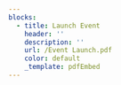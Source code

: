 ```yaml
---
blocks:
  - title: Launch Event
    header: ''
    description: ''
    url: /Event Launch.pdf
    color: default
    _template: pdfEmbed
---
```


